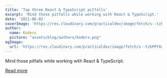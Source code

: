 ```yaml
---
title: 'Top three React & TypeScript pitfalls'
excerpt: 'Mind those pitfalls while working with React & TypeScript.'
date: '2021-06-02'
coverImage: 'https://res.cloudinary.com/practicaldev/image/fetch/s--tzkPPYXw--/c_imagga_scale,f_auto,fl_progressive,h_420,q_auto,w_1000/https://dev-to-uploads.s3.amazonaws.com/uploads/articles/d7d04ormc3nu2mgqhux2.jpeg'
author:
  name: Koders
  picture: "assets/blog/authors/koders.png"
ogImage:
  url: 'https://res.cloudinary.com/practicaldev/image/fetch/s--tzkPPYXw--/c_imagga_scale,f_auto,fl_progressive,h_420,q_auto,w_1000/https://dev-to-uploads.s3.amazonaws.com/uploads/articles/d7d04ormc3nu2mgqhux2.jpeg'
---
```


Mind those pitfalls while working with React & TypeScript.

[Read more](https://dev.to/wojciechmatuszewski/top-three-react-typescript-pitfalls-50l8)
